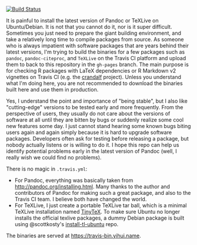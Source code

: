 [![Build Status](https://travis-ci.org/yihui/travis-bin.svg)](https://travis-ci.org/yihui/travis-bin)

It is painful to install the latest version of Pandoc or TeXLive on
Ubuntu/Debian. It is not that you cannot do it, nor is it super difficult.
Sometimes you just need to prepare the giant building environment, and take a
relatively long time to compile packages from source. As someone who is always
impatient with software packages that are years behind their latest versions,
I'm trying to build the binaries for a few packages such as `pandoc`,
`pandoc-citeproc`, and `TeXLive` on the Travis CI platform and upload them to
back to this repository in the `gh-pages` branch. The main purpose is
for checking R packages with LaTeX dependencies or R Markdown v2 vignettes on
Travis CI (e.g. the [crandalf](https://github.com/yihui/crandalf) project).
Unless you understand what I'm doing here, you are not recommended to download
the binaries built here and use them in production.

Yes, I understand the point and importance of "being stable", but I also like
"cutting-edge" versions to be tested early and more frequently. From the
perspective of users, they usually do not care about the versions of software at
all until they are bitten by bugs or suddenly realize some cool new features
some day. I just cannot stand hearing some known bugs biting users again and
again simply because it is hard to upgrade software packages. Developers often
ask for testing before releasing a package, but nobody actually listens or is
willing to do it. I hope this repo can help us identify potential problems early
in the latest version of Pandoc (well, I really wish we could find no problems).

There is no magic in `.travis.yml`:

- For Pandoc, everything was basically taken from
  <http://pandoc.org/installing.html>. Many thanks to the author
  and contributors of Pandoc for making such a great package, and also to the
  Travis CI team. I believe both have changed the world.
- For TeXLive, I just create a portable TeXLive tar ball, which is a minimal
  TeXLive installation named [TinyTeX](https://yihui.name/tinytex/). To make
  sure Ubuntu no longer installs the official texlive packages, a dummy Debian
  package is built using @scottkosty's
  [install-tl-ubuntu](https://github.com/scottkosty/install-tl-ubuntu) repo.

The binaries are served at <https://travis-bin.yihui.name>.

